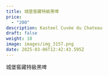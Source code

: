 ```yaml
---
title: 城堡窖藏特級黑啤
price:
  - "200"
description: Kasteel Cuvée du Chateau
draft: false
weight: 18
image: images/img_3157.png
date: 2025-03-06T12:42:43.595Z
---
```

城堡窖藏特級黑啤
